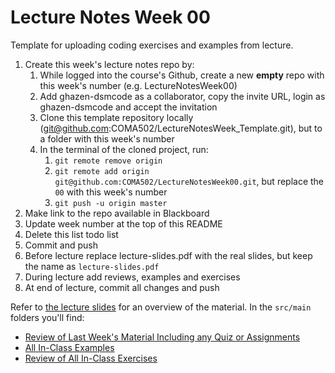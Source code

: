 
# Lecture Notes Week 00
Template for uploading coding exercises and examples from lecture.
1. Create this week's lecture notes repo by:
   1. While logged into the course's Github, create a new **empty** repo with this week's number (e.g. LectureNotesWeek00)
   1. Add ghazen-dsmcode as a collaborator, copy the invite URL, login as ghazen-dsmcode and accept the invitation
   1. Clone this template repository locally (git@github.com:COMA502/LectureNotesWeek_Template.git), but to a folder with this week's number
   1. In the terminal of the cloned project, run: 
      1. `git remote remove origin`
      1. `git remote add origin git@github.com:COMA502/LectureNotesWeek00.git`, but replace the `00` with this week's number
      1. `git push -u origin master`
1. Make link to the repo available in Blackboard
1. Update week number at the top of this README
1. Delete this list todo list
1. Commit and push
1. Before lecture replace lecture-slides.pdf with the real slides, but keep the name as `lecture-slides.pdf`
1. During lecture add reviews, examples and exercises
1. At end of lecture, commit all changes and push

Refer to [the lecture slides](./lecture-slides.pdf) for an overview of the material.
In the `src/main` folders you'll find:
* [Review of Last Week's Material Including any Quiz or Assignments](./src/main/edu/dmacc/dsmcode/coma510/review)
* [All In-Class Examples](./src/main/edu/dmacc/dsmcode/coma510/examples)
* [Review of All In-Class Exercises](./src/main/edu/dmacc/dsmcode/coma510/exercises)
